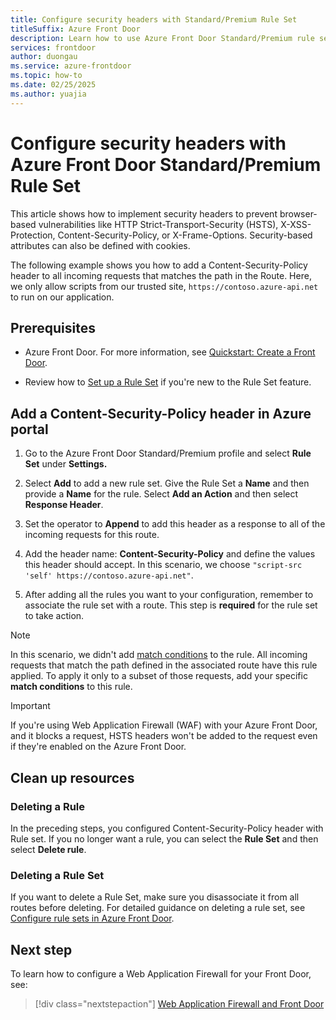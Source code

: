 ```yaml
---
title: Configure security headers with Standard/Premium Rule Set
titleSuffix: Azure Front Door
description: Learn how to use Azure Front Door Standard/Premium rule sets to configure security headers and prevent browser-based vulnerabilities.
services: frontdoor
author: duongau
ms.service: azure-frontdoor
ms.topic: how-to
ms.date: 02/25/2025
ms.author: yuajia
---
```


# Configure security headers with Azure Front Door Standard/Premium Rule Set

This article shows how to implement security headers to prevent browser-based vulnerabilities like HTTP Strict-Transport-Security (HSTS), X-XSS-Protection, Content-Security-Policy, or X-Frame-Options. Security-based attributes can also be defined with cookies.

The following example shows you how to add a Content-Security-Policy header to all incoming requests that matches the path in the Route. Here, we only allow scripts from our trusted site, `https://contoso.azure-api.net` to run on our application.

## Prerequisites

- Azure Front Door. For more information, see [Quickstart: Create a Front Door](create-front-door-portal.md).

- Review how to [Set up a Rule Set](how-to-configure-rule-set.md) if you're new to the Rule Set feature.

## Add a Content-Security-Policy header in Azure portal

1. Go to the Azure Front Door Standard/Premium profile and select **Rule Set** under **Settings.**

1. Select **Add** to add a new rule set. Give the Rule Set a **Name** and then provide a **Name** for the rule. Select **Add an Action** and then select **Response Header**.

1. Set the operator to **Append** to add this header as a response to all of the incoming requests for this route.

1. Add the header name: **Content-Security-Policy** and define the values this header should accept. In this scenario, we choose `"script-src 'self' https://contoso.azure-api.net"`.

1. After adding all the rules you want to your configuration, remember to associate the rule set with a route. This step is **required** for the rule set to take action.

> [!NOTE]
> In this scenario, we didn't add [match conditions](concept-rule-set-match-conditions.md) to the rule. All incoming requests that match the path defined in the associated route have this rule applied. To apply it only to a subset of those requests, add your specific **match conditions** to this rule.

> [!IMPORTANT]
> If you're using Web Application Firewall (WAF) with your Azure Front Door, and it blocks a request, HSTS headers won't be added to the request even if they're enabled on the Azure Front Door.

## Clean up resources

### Deleting a Rule

In the preceding steps, you configured Content-Security-Policy header with Rule set. If you no longer want a rule, you can select the **Rule Set** and then select **Delete rule**. 

### Deleting a Rule Set

If you want to delete a Rule Set, make sure you disassociate it from all routes before deleting. For detailed guidance on deleting a rule set, see [Configure rule sets in Azure Front Door](how-to-configure-rule-set.md).

## Next step

To learn how to configure a Web Application Firewall for your Front Door, see:

> [!div class="nextstepaction"]
> [Web Application Firewall and Front Door](../../web-application-firewall/afds/afds-overview.md)
